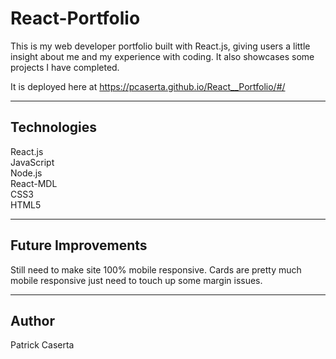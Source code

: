 # React-Portfolio

This is my web developer portfolio built with React.js, giving users a little insight about me and my experience with coding. It also showcases some projects I have completed.

It is deployed here at https://pcaserta.github.io/React__Portfolio/#/

---

## Technologies
React.js<br/>
JavaScript<br/>
Node.js<br/>
React-MDL<br/>
CSS3<br/>
HTML5

---
## Future Improvements
Still need to make site 100% mobile responsive. Cards are pretty much mobile responsive just need to touch up some margin issues.

---

## Author
Patrick Caserta




